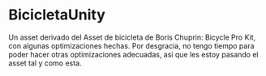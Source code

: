 # BicicletaUnity
Un asset derivado del Asset de bicicleta de Boris Chuprin: Bicycle Pro Kit, con algunas optimizaciones hechas. Por desgracia, no tengo tiempo para poder hacer otras optimizaciones adecuadas, asi que les estoy pasando el asset tal y como esta.
